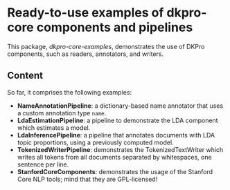 # Ready-to-use examples of dkpro-core components and pipelines

This package, *dkpro-core-examples*, demonstrates the use of DKPro components, such as readers, annotators, and writers.

## Content 

So far, it comprises the following examples:

* **NameAnnotationPipeline**: a dictionary-based name annotator that uses a custom annotation type `name`. 
* **LdaEstimationPipeline**: a pipeline to demonstrate the LDA component which estimates a model.
* **LdaInferencePipeline**: a pipeline that annotates documents with LDA topic proportions, using a previously computed model.
* **TokenizedWriterPipeline**: demonstrates the TokenizedTextWriter which writes all tokens from all documents separated
by whitespaces, one sentence per line.
* **StanfordCoreComponents**: demonstrates the usage of the Stanford Core NLP tools; mind that they are
 GPL-licensed!
 
